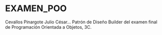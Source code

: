 # EXAMEN_POO
Cevallos Pinargote Julio César...
Patrón de Diseño Builder del examen final de Programación Orientada a Objetos, 3C.
